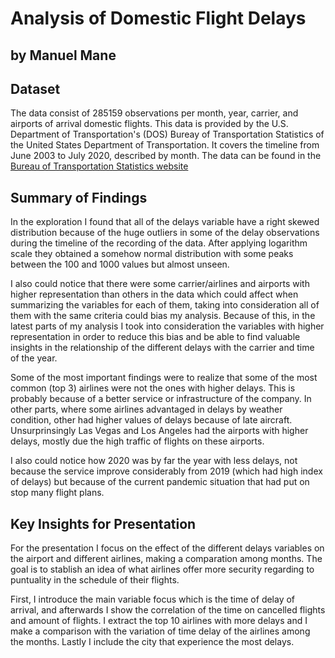 # Analysis of Domestic Flight Delays
## by Manuel Mane


## Dataset

The data consist of 285159 observations per month, year, carrier, and airports of arrival domestic flights. This data is provided by the  U.S. Department of Transportation's (DOS) Bureay of Transportation Statistics of the United States Department of Transportation. It covers the timeline from June 2003 to July 2020, described by month. The data can be found in the [Bureau of Transportation Statistics website](https://www.transtats.bts.gov/OT_Delay/OT_DelayCause1.asp)

## Summary of Findings

In the exploration I found that all of the delays variable have a right skewed distribution because of the huge outliers in some of the delay observations during the timeline of the recording of the data. After applying logarithm scale they obtained a somehow normal distribution with some peaks between the 100 and 1000 values but almost unseen. 

I also could notice that there were some carrier/airlines and airports with higher representation than others in the data which could affect when summarizing the variables for each of them, taking into consideration all of them with the same criteria could bias my analysis. Because of this, in the latest parts of my analysis I took into consideration the variables with higher representation in order to reduce this bias and be able to find valuable insights in the relationship of the different delays with the carrier and time of the year.

Some of the most important findings were to realize that some of the most common (top 3) airlines were not the ones with higher delays. This is probably because of a better service or infrastructure of the company. In other parts, where some airlines advantaged in delays by weather condition, other had higher values of delays because of late aircraft. Unsurprinsingly Las Vegas and Los Angeles had the airports with higher delays, mostly due the high traffic of flights on these airports. 

I also could notice how 2020 was by far the year with less delays, not because the service improve considerably from 2019 (which had high index of delays) but because of the current pandemic situation that had put on stop many flight plans.
 
## Key Insights for Presentation

For the presentation I focus on the effect of the different delays variables on the airport and different airlines, making a comparation among months. The goal is to stablish an idea of what airlines offer more security regarding to puntuality in the schedule of their flights. 

First, I introduce the main variable focus which is the time of delay of arrival, and afterwards I show the correlation of the time on cancelled flights and amount of flights. I extract the top 10 airlines with more delays and I make a comparison with the variation of time delay of the airlines among the months. Lastly I include the city that experience the most delays.
